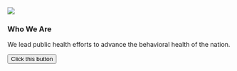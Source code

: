 <div class="card-container">
<div class="card-left"><a>
      <img class="card-image" alt-text="" src="../assets/img/cards/glance-item-image1.jpg">
      <h3 class="card-title">Who We Are</h3>
      <p class="card-body">We lead public health efforts to advance the behavioral health of the nation.</p></a>
      <button class="primary-button-1">Click this button</button>

  </div>
</div>

